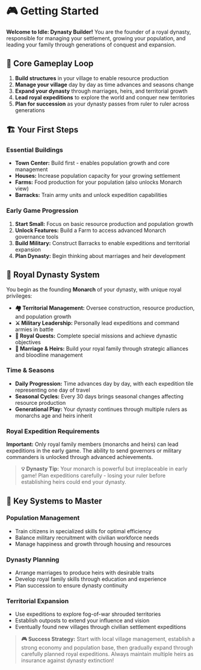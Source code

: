 # 🎮 Getting Started

**Welcome to Idle: Dynasty Builder!** You are the founder of a royal dynasty, responsible for managing your settlement, growing your population, and leading your family through generations of conquest and expansion.

## 📍 Core Gameplay Loop

1. **Build structures** in your village to enable resource production
2. **Manage your village** day by day as time advances and seasons change
3. **Expand your dynasty** through marriages, heirs, and territorial growth
4. **Lead royal expeditions** to explore the world and conquer new territories
5. **Plan for succession** as your dynasty passes from ruler to ruler across generations

## 🏗️ Your First Steps

### Essential Buildings
- **Town Center:** Build first - enables population growth and core management
- **Houses:** Increase population capacity for your growing settlement
- **Farms:** Food production for your population (also unlocks Monarch view)
- **Barracks:** Train army units and unlock expedition capabilities

### Early Game Progression
1. **Start Small:** Focus on basic resource production and population growth
2. **Unlock Features:** Build a Farm to access advanced Monarch governance tools
3. **Build Military:** Construct Barracks to enable expeditions and territorial expansion
4. **Plan Dynasty:** Begin thinking about marriages and heir development

## 👑 Royal Dynasty System

You begin as the founding **Monarch** of your dynasty, with unique royal privileges:

- **🏘️ Territorial Management:** Oversee construction, resource production, and population growth
- **⚔️ Military Leadership:** Personally lead expeditions and command armies in battle
- **📜 Royal Quests:** Complete special missions and achieve dynastic objectives
- **💍 Marriage & Heirs:** Build your royal family through strategic alliances and bloodline management

### Time & Seasons
- **Daily Progression:** Time advances day by day, with each expedition tile representing one day of travel
- **Seasonal Cycles:** Every 30 days brings seasonal changes affecting resource production
- **Generational Play:** Your dynasty continues through multiple rulers as monarchs age and heirs inherit

### Royal Expedition Requirements
**Important:** Only royal family members (monarchs and heirs) can lead expeditions in the early game. The ability to send governors or military commanders is unlocked through advanced achievements.

> **💡 Dynasty Tip:** Your monarch is powerful but irreplaceable in early game! Plan expeditions carefully - losing your ruler before establishing heirs could end your dynasty.

## 🔗 Key Systems to Master

### Population Management
- Train citizens in specialized skills for optimal efficiency
- Balance military recruitment with civilian workforce needs
- Manage happiness and growth through housing and resources

### Dynasty Planning  
- Arrange marriages to produce heirs with desirable traits
- Develop royal family skills through education and experience
- Plan succession to ensure dynasty continuity

### Territorial Expansion
- Use expeditions to explore fog-of-war shrouded territories
- Establish outposts to extend your influence and vision
- Eventually found new villages through civilian settlement expeditions

> **🎮 Success Strategy:** Start with local village management, establish a strong economy and population base, then gradually expand through carefully planned royal expeditions. Always maintain multiple heirs as insurance against dynasty extinction!

